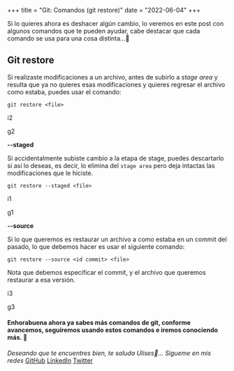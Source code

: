 +++
title = "Git: Comandos (git restore)"
date = "2022-06-04"
+++

Si lo quieres ahora es deshacer algún cambio, lo veremos en este post con algunos comandos que te pueden ayudar, cabe destacar que cada comando se usa para una cosa distinta...🐤

<!--more-->
## Git restore

Si realizaste modificaciones a un archivo, antes de subirlo a *stage area* y resulta que ya no quieres esas modificaciones y quieres regresar el archivo como estaba, puedes usar el comando:

```
git restore <file>
```

i2

g2

**--staged**

Si accidentalmente subiste cambio a la etapa de stage, puedes descartarlo si así lo deseas, es decir, lo elimina del `stage area` pero deja intactas las modificaciones que le hiciste.

```
git restore --staged <file>
```

i1

g1

**--source**

Si lo que queremos es restaurar un archivo a como estaba en un commit del pasado, lo que debemos hacer es usar el siguiente comando:

```
git restore --source <id commit> <file>
```

Nota que debemos especificar el commit, y el archivo que queremos restaurar a esa versión.

i3

g3

#### Enhorabuena ahora ya sabes más comandos de git, conforme avancemos, seguiremos usando estos comandos e iremos conociendo más. 🚀

*Deseando que te encuentres bien, te saluda Ulises🤵...*
*Sígueme en mis redes*
[GitHub](https://github.com/UlisesOrnelasR)
[LinkedIn](https://www.linkedin.com/in/ulises-ornelas/)
[Twitter](https://twitter.com/UlisesOrnelass)
